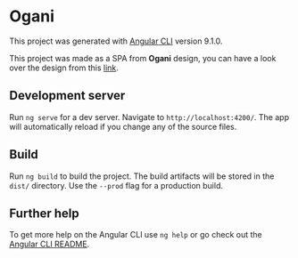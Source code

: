 # Ogani

This project was generated with [Angular CLI](https://github.com/angular/angular-cli) version 9.1.0.

This project was made as a SPA from **Ogani** design, you can have a look over the design from this [link](https://colorlib.com/wp/template/ogani/).

## Development server

Run `ng serve` for a dev server. Navigate to `http://localhost:4200/`. The app will automatically reload if you change any of the source files.

## Build

Run `ng build` to build the project. The build artifacts will be stored in the `dist/` directory. Use the `--prod` flag for a production build.

## Further help

To get more help on the Angular CLI use `ng help` or go check out the [Angular CLI README](https://github.com/angular/angular-cli/blob/master/README.md).